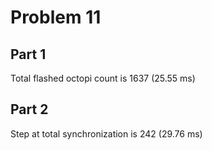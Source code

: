 # Problem 11

## Part 1
Total flashed octopi count is 1637 (25.55 ms)

## Part 2
Step at total synchronization is 242 (29.76 ms)
